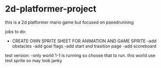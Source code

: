 # 2d-platformer-project
this is a 2d platformer mario game but focused on pseedrunning

jobs to do:
- CREATE OWN SPRITE SHEET FOR ANIMATION AND GAME SPRITE
-add obstacles
-add goal flags
-add start and trasition page
-add scoreboard

test version:
-only world 1-1 is running so choose that to run. this world use test sprite so may look janky

